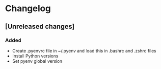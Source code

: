 # Changelog

## [Unreleased changes]

### Added

* Create .pyenvrc file in ~/.pyenv and load this in .bashrc and .zshrc files
* Install Python versions
* Set pyenv global version
